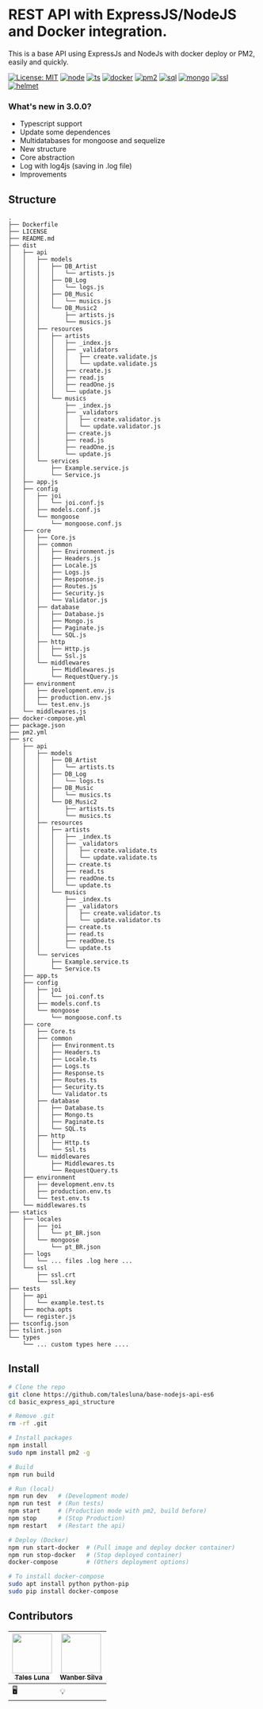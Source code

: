 # REST API with ExpressJS/NodeJS and Docker integration.

This is a base API using ExpressJs and NodeJs with docker deploy or PM2, easily and quickly.

[![License: MIT](https://img.shields.io/badge/License-MIT-yellow.svg?style=flat-square)](LICENSE)
[![node](https://img.shields.io/badge/NodeJS-green.svg?style=flat-square)]()
[![ts](https://img.shields.io/badge/TS-Babel-blue.svg?style=flat-square)](.babelrc)
[![docker](https://img.shields.io/badge/Containers-Docker-blue.svg?style=flat-square)](Dockerfile)
[![pm2](https://img.shields.io/badge/Local-PM2-lightgray.svg?style=flat-square)](pm2.yml)
[![sql](https://img.shields.io/badge/SQL-Sequelize-red.svg?style=flat-square)](src/core/database/Database.js#L24)
[![mongo](https://img.shields.io/badge/MongoDB-Cluster-green.svg?style=flat-square)](src/core/database/Database.js#L25)
[![ssl](https://img.shields.io/badge/SSL-HTTPS-green.svg?style=flat-square)](src/core/http/SSL.js)
[![helmet](https://img.shields.io/badge/Security-Helmet-pink.svg?style=flat-square)](src/core/common/Security.js)

### What's new in 3.0.0?

- Typescript support
- Update some dependences
- Multidatabases for mongoose and sequelize
- New structure
- Core abstraction
- Log with log4js (saving in .log file)
- Improvements

## Structure
```
.
├── Dockerfile
├── LICENSE
├── README.md
├── dist
│   ├── api
│   │   ├── models
│   │   │   ├── DB_Artist
│   │   │   │   └── artists.js
│   │   │   ├── DB_Log
│   │   │   │   └── logs.js
│   │   │   ├── DB_Music
│   │   │   │   └── musics.js
│   │   │   └── DB_Music2
│   │   │       ├── artists.js
│   │   │       └── musics.js
│   │   ├── resources
│   │   │   ├── artists
│   │   │   │   ├── _index.js
│   │   │   │   ├── _validators
│   │   │   │   │   ├── create.validate.js
│   │   │   │   │   └── update.validate.js
│   │   │   │   ├── create.js
│   │   │   │   ├── read.js
│   │   │   │   ├── readOne.js
│   │   │   │   └── update.js
│   │   │   └── musics
│   │   │       ├── _index.js
│   │   │       ├── _validators
│   │   │       │   ├── create.validator.js
│   │   │       │   └── update.validator.js
│   │   │       ├── create.js
│   │   │       ├── read.js
│   │   │       ├── readOne.js
│   │   │       └── update.js
│   │   └── services
│   │       ├── Example.service.js
│   │       └── Service.js
│   ├── app.js
│   ├── config
│   │   ├── joi
│   │   │   └── joi.conf.js
│   │   ├── models.conf.js
│   │   └── mongoose
│   │       └── mongoose.conf.js
│   ├── core
│   │   ├── Core.js
│   │   ├── common
│   │   │   ├── Environment.js
│   │   │   ├── Headers.js
│   │   │   ├── Locale.js
│   │   │   ├── Logs.js
│   │   │   ├── Response.js
│   │   │   ├── Routes.js
│   │   │   ├── Security.js
│   │   │   └── Validator.js
│   │   ├── database
│   │   │   ├── Database.js
│   │   │   ├── Mongo.js
│   │   │   ├── Paginate.js
│   │   │   └── SQL.js
│   │   ├── http
│   │   │   ├── Http.js
│   │   │   └── Ssl.js
│   │   └── middlewares
│   │       ├── Middlewares.js
│   │       └── RequestQuery.js
│   ├── environment
│   │   ├── development.env.js
│   │   ├── production.env.js
│   │   └── test.env.js
│   └── middlewares.js
├── docker-compose.yml
├── package.json
├── pm2.yml
├── src
│   ├── api
│   │   ├── models
│   │   │   ├── DB_Artist
│   │   │   │   └── artists.ts
│   │   │   ├── DB_Log
│   │   │   │   └── logs.ts
│   │   │   ├── DB_Music
│   │   │   │   └── musics.ts
│   │   │   └── DB_Music2
│   │   │       ├── artists.ts
│   │   │       └── musics.ts
│   │   ├── resources
│   │   │   ├── artists
│   │   │   │   ├── _index.ts
│   │   │   │   ├── _validators
│   │   │   │   │   ├── create.validate.ts
│   │   │   │   │   └── update.validate.ts
│   │   │   │   ├── create.ts
│   │   │   │   ├── read.ts
│   │   │   │   ├── readOne.ts
│   │   │   │   └── update.ts
│   │   │   └── musics
│   │   │       ├── _index.ts
│   │   │       ├── _validators
│   │   │       │   ├── create.validator.ts
│   │   │       │   └── update.validator.ts
│   │   │       ├── create.ts
│   │   │       ├── read.ts
│   │   │       ├── readOne.ts
│   │   │       └── update.ts
│   │   └── services
│   │       ├── Example.service.ts
│   │       └── Service.ts
│   ├── app.ts
│   ├── config
│   │   ├── joi
│   │   │   └── joi.conf.ts
│   │   ├── models.conf.ts
│   │   └── mongoose
│   │       └── mongoose.conf.ts
│   ├── core
│   │   ├── Core.ts
│   │   ├── common
│   │   │   ├── Environment.ts
│   │   │   ├── Headers.ts
│   │   │   ├── Locale.ts
│   │   │   ├── Logs.ts
│   │   │   ├── Response.ts
│   │   │   ├── Routes.ts
│   │   │   ├── Security.ts
│   │   │   └── Validator.ts
│   │   ├── database
│   │   │   ├── Database.ts
│   │   │   ├── Mongo.ts
│   │   │   ├── Paginate.ts
│   │   │   └── SQL.ts
│   │   ├── http
│   │   │   ├── Http.ts
│   │   │   └── Ssl.ts
│   │   └── middlewares
│   │       ├── Middlewares.ts
│   │       └── RequestQuery.ts
│   ├── environment
│   │   ├── development.env.ts
│   │   ├── production.env.ts
│   │   └── test.env.ts
│   └── middlewares.ts
├── statics
│   ├── locales
│   │   ├── joi
│   │   │   └── pt_BR.json
│   │   └── mongoose
│   │       └── pt_BR.json
│   ├── logs
│   │   └── ... files .log here ...
│   └── ssl
│       ├── ssl.crt
│       └── ssl.key
├── tests
│   ├── api
│   │   └── example.test.ts
│   ├── mocha.opts
│   └── register.js
├── tsconfig.json
├── tslint.json
└── types
    └── ... custom types here ....

  ```
  
  ## Install
  ```sh
  # Clone the repo
  git clone https://github.com/talesluna/base-nodejs-api-es6
  cd basic_express_api_structure
  
  # Remove .git
  rm -rf .git
  
  # Install packages
  npm install
  sudo npm install pm2 -g
  
  # Build
  npm run build
  
  # Run (local)
  npm run dev   # (Development mode)
  npm run test  # (Run tests)
  npm start     # (Production mode with pm2, build before)
  npm stop      # (Stop Production)
  npm restart   # (Restart the api)

  # Deploy (Docker)
  npm run start-docker  # (Pull image and deploy docker container)
  npm run stop-docker   # (Stop deployed container)
  docker-compose        # (Others deployment options)

  # To install docker-compose
  sudo apt install python python-pip
  sudo pip install docker-compose
  ```

## Contributors
|[<img src="https://avatars2.githubusercontent.com/u/13393772?v=4" width="80px;"/><br><sub><b>Tales Luna</b></sub>](https://github.com/talesluna/)|[<img src="https://avatars0.githubusercontent.com/u/26255600?v=4" width="80px;"/><br><sub><b>Wanber Silva</b></sub>](https://github.com/wanber/) |
|---|---|
| 🖥| 💡|


